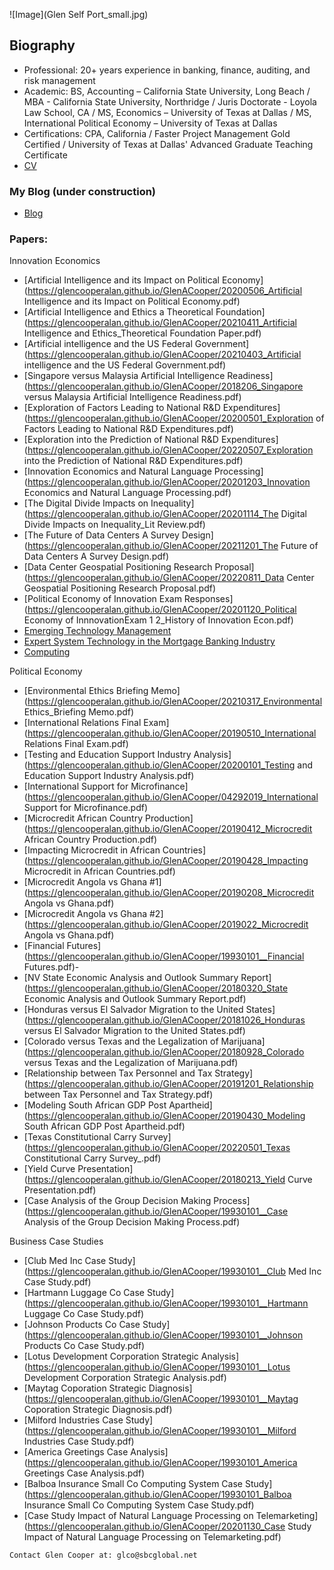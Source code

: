 ![Image](Glen Self Port_small.jpg)
## Biography

- Professional: 20+ years experience in banking, finance, auditing, and risk management
- Academic: BS, Accounting – California State University, Long Beach / MBA - California State University, Northridge / Juris Doctorate - Loyola Law School, CA / MS, Economics – University of Texas at Dallas / MS, International Political Economy – University of Texas at Dallas
- Certifications: CPA, California / Faster Project Management Gold Certified / University of Texas at Dallas' Advanced Graduate Teaching Certificate
- [CV](https://github.com/GlenCooperAlan/GlenACooper/blob/e218e77a99cfa9d2a367705ac7954878c9557bb9/GlenCooper_Resume_GetHub.pdf)

### My Blog (under construction)
- [Blog](https://glencooperalan.github.io/Blog/)

### Papers:
Innovation Economics
- [Artificial Intelligence and its Impact on Political Economy](https://glencooperalan.github.io/GlenACooper/20200506_Artificial Intelligence and its Impact on Political Economy.pdf)
- [Artificial Intelligence and Ethics a Theoretical Foundation](https://glencooperalan.github.io/GlenACooper/20210411_Artificial Intelligence and Ethics_Theoretical Foundation Paper.pdf)
- [Artificial intelligence and the US Federal Government](https://glencooperalan.github.io/GlenACooper/20210403_Artificial intelligence and the US Federal Government.pdf)
- [Singapore versus Malaysia Artificial Intelligence Readiness](https://glencooperalan.github.io/GlenACooper/2018206_Singapore versus Malaysia Artificial Intelligence Readiness.pdf)
- [Exploration of Factors Leading to National R&D Expenditures](https://glencooperalan.github.io/GlenACooper/20200501_Exploration of Factors Leading to National R&D Expenditures.pdf)
- [Exploration into the Prediction of National R&D Expenditures](https://glencooperalan.github.io/GlenACooper/20220507_Exploration into the Prediction of National R&D Expenditures.pdf)
- [Innovation Economics and Natural Language Processing](https://glencooperalan.github.io/GlenACooper/20201203_Innovation Economics and Natural Language Processing.pdf)
- [The Digital Divide Impacts on Inequality](https://glencooperalan.github.io/GlenACooper/20201114_The Digital Divide Impacts on Inequality_Lit Review.pdf)
- [The Future of Data Centers A Survey Design](https://glencooperalan.github.io/GlenACooper/20211201_The Future of Data Centers A Survey Design.pdf)
- [Data Center Geospatial Positioning Research Proposal](https://glencooperalan.github.io/GlenACooper/20220811_Data Center Geospatial Positioning Research Proposal.pdf)
- [Political Economy of Innovation Exam Responses](https://glencooperalan.github.io/GlenACooper/20201120_Political Economy of InnnovationExam 1 2_History of Innovation Econ.pdf)
- [Emerging Technology Management](https://glencooperalan.github.io/GlenACooper/19920101_Emerging_Tech_Mtg.PDF)
- [Expert System Technology in the Mortgage Banking Industry](https://glencooperalan.github.io/GlenACooper/19990101_Expert_Sys_Mort.pdf)
- [Computing](https://glencooperalan.github.io/GlenACooper/19920101_Computing.PDF) 

Political Economy
- [Environmental Ethics Briefing Memo](https://glencooperalan.github.io/GlenACooper/20210317_Environmental Ethics_Briefing Memo.pdf)
- [International Relations Final Exam](https://glencooperalan.github.io/GlenACooper/20190510_International Relations Final Exam.pdf)
- [Testing and Education Support Industry Analysis](https://glencooperalan.github.io/GlenACooper/20200101_Testing and Education Support Industry Analysis.pdf)
- [International Support for Microfinance](https://glencooperalan.github.io/GlenACooper/04292019_International Support for Microfinance.pdf)
- [Microcredit African Country Production](https://glencooperalan.github.io/GlenACooper/20190412_Microcredit African Country Production.pdf)
- [Impacting Microcredit in African Countries](https://glencooperalan.github.io/GlenACooper/20190428_Impacting Microcredit in African Countries.pdf)
- [Microcredit Angola vs Ghana #1](https://glencooperalan.github.io/GlenACooper/20190208_Microcredit Angola vs Ghana.pdf)
- [Microcredit Angola vs Ghana #2](https://glencooperalan.github.io/GlenACooper/2019022_Microcredit Angola vs Ghana.pdf)
- [Financial Futures](https://glencooperalan.github.io/GlenACooper/19930101__Financial Futures.pdf)- 
- [NV State Economic Analysis and Outlook Summary Report](https://glencooperalan.github.io/GlenACooper/20180320_State Economic Analysis and Outlook Summary Report.pdf)
- [Honduras versus El Salvador Migration to the United States](https://glencooperalan.github.io/GlenACooper/20181026_Honduras versus El Salvador Migration to the United States.pdf)
- [Colorado versus Texas and the Legalization of Marijuana](https://glencooperalan.github.io/GlenACooper/20180928_Colorado versus Texas and the Legalization of Marijuana.pdf)
- [Relationship between Tax Personnel and Tax Strategy](https://glencooperalan.github.io/GlenACooper/20191201_Relationship between Tax Personnel and Tax Strategy.pdf)
- [Modeling South African GDP Post Apartheid](https://glencooperalan.github.io/GlenACooper/20190430_Modeling South African GDP Post Apartheid.pdf)
- [Texas Constitutional Carry Survey](https://glencooperalan.github.io/GlenACooper/20220501_Texas Constitutional Carry Survey_.pdf)
- [Yield Curve Presentation](https://glencooperalan.github.io/GlenACooper/20180213_Yield Curve Presentation.pdf)
- [Case Analysis of the Group Decision Making Process](https://glencooperalan.github.io/GlenACooper/19930101__Case Analysis of the Group Decision Making Process.pdf)

Business Case Studies
- [Club Med Inc Case Study](https://glencooperalan.github.io/GlenACooper/19930101__Club Med Inc Case Study.pdf)
- [Hartmann Luggage Co Case Study](https://glencooperalan.github.io/GlenACooper/19930101__Hartmann Luggage Co Case Study.pdf)
- [Johnson Products Co Case Study](https://glencooperalan.github.io/GlenACooper/19930101__Johnson Products Co Case Study.pdf)
- [Lotus Development Corporation Strategic Analysis](https://glencooperalan.github.io/GlenACooper/19930101__Lotus Development Corporation Strategic Analysis.pdf)
- [Maytag Coporation  Strategic Diagnosis](https://glencooperalan.github.io/GlenACooper/19930101__Maytag Coporation  Strategic Diagnosis.pdf)
- [Milford Industries Case Study](https://glencooperalan.github.io/GlenACooper/19930101__Milford Industries Case Study.pdf)
- [America Greetings Case Analysis](https://glencooperalan.github.io/GlenACooper/19930101_America Greetings Case Analysis.pdf)
- [Balboa Insurance Small Co Computing System Case Study](https://glencooperalan.github.io/GlenACooper/19930101_Balboa Insurance Small Co Computing System Case Study.pdf)
- [Case Study Impact of Natural Language Processing on Telemarketing](https://glencooperalan.github.io/GlenACooper/20201130_Case Study Impact of Natural Language Processing on Telemarketing.pdf)



```
Contact Glen Cooper at: glco@sbcglobal.net
```
